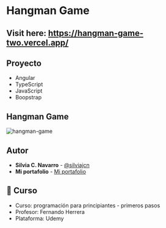 # Hangman Game


## Visit here: https://hangman-game-two.vercel.app/

## Proyecto

* Angular
* TypeScript
* JavaScript
* Boopstrap

## Hangman Game

![hangman-game](https://user-images.githubusercontent.com/88461234/161443514-8cf2d7f0-189f-4ed8-8297-2d94a92a42cb.png)

## Autor

* **Silvia C. Navarro**  - [@silviajcn](https://github.com/silviajcn)
* **Mi portafolio** - [Mi portafolio](https://silviajcn.vercel.app/)

## 🌟 Curso

* Curso: programación para principiantes - primeros pasos
* Profesor: Fernando Herrera
* Plataforma: Udemy
